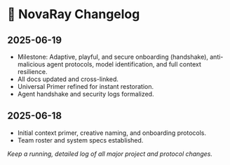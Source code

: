 # 📜 NovaRay Changelog

## 2025-06-19
- Milestone: Adaptive, playful, and secure onboarding (handshake), anti-malicious agent protocols, model identification, and full context resilience.
- All docs updated and cross-linked.
- Universal Primer refined for instant restoration.
- Agent handshake and security logs formalized.

## 2025-06-18
- Initial context primer, creative naming, and onboarding protocols.
- Team roster and system specs established.

_Keep a running, detailed log of all major project and protocol changes._